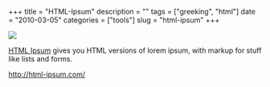 +++
title = "HTML-Ipsum"
description = ""
tags = ["greeking", "html"]
date = "2010-03-05"
categories = ["tools"]
slug = "html-ipsum"
+++


<div class="tool-screenshot mb1"><a href="http://html-ipsum.com/"><img id="bluga-thumbnail-2698" class="bluga-thumbnail custom" src="//media.konigi.com/bluga/
wt522fc706e0dc1_custom.jpg"/></a></div><p><a href="http://html-ipsum.com/">HTML Ipsum</a> gives you HTML versions of lorem ipsum, with markup for stuff like lists and forms.</p>

  
<p><a href="http://html-ipsum.com/">http://html-ipsum.com/</a></p>
      
